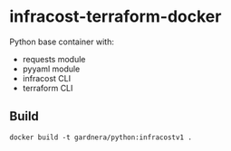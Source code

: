 # infracost-terraform-docker

Python base container with:

- requests module
- pyyaml module
- infracost CLI
- terraform CLI

## Build
```
docker build -t gardnera/python:infracostv1 .
```
